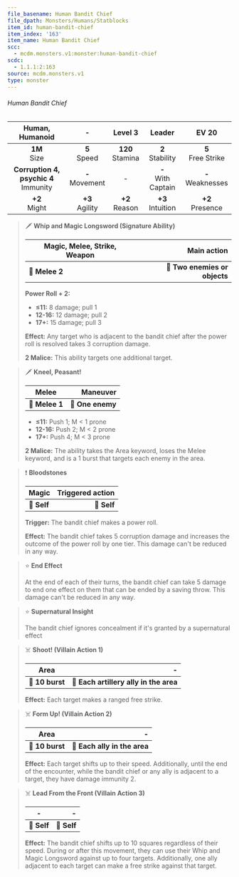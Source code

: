 ```yaml
---
file_basename: Human Bandit Chief
file_dpath: Monsters/Humans/Statblocks
item_id: human-bandit-chief
item_index: '163'
item_name: Human Bandit Chief
scc:
  - mcdm.monsters.v1:monster:human-bandit-chief
scdc:
  - 1.1.1:2:163
source: mcdm.monsters.v1
type: monster
---
```


###### Human Bandit Chief

|              Human, Humanoid              |          -          |       Level 3        |         Leader          |         EV 20          |
| :---------------------------------------: | :-----------------: | :------------------: | :---------------------: | :--------------------: |
|             **1M**<br/> Size              |  **5**<br/> Speed   | **120**<br/> Stamina |  **2**<br/> Stability   | **5**<br/> Free Strike |
| **Corruption 4, psychic 4**<br/> Immunity | **-**<br/> Movement |          -           | **-**<br/> With Captain | **-**<br/> Weaknesses  |
|             **+2**<br/> Might             | **+3**<br/> Agility |  **+2**<br/> Reason  |  **+3**<br/> Intuition  |  **+2**<br/> Presence  |

<!-- -->
> 🗡 **Whip and Magic Longsword (Signature Ability)**
>
> | **Magic, Melee, Strike, Weapon** |               **Main action** |
> | -------------------------------- | ----------------------------: |
> | **📏 Melee 2**                   | **🎯 Two enemies or objects** |
>
> **Power Roll + 2:**
>
> - **≤11:** 8 damage; pull 1
> - **12-16:** 12 damage; pull 2
> - **17+:** 15 damage; pull 3
>
> **Effect:** Any target who is adjacent to the bandit chief after the power roll is resolved takes 3 corruption damage.
>
> **2 Malice:** This ability targets one additional target.

<!-- -->
> 🗡 **Kneel, Peasant!**
>
> | **Melee**      |     **Maneuver** |
> | -------------- | ---------------: |
> | **📏 Melee 1** | **🎯 One enemy** |
>
> - **≤11:** Push 1; M < 1 prone
> - **12-16:** Push 2; M < 2 prone
> - **17+:** Push 4; M < 3 prone
>
> **2 Malice:** The ability takes the Area keyword, loses the Melee keyword, and is a 1 burst that targets each enemy in the area.

<!-- -->
> ❗️ **Bloodstones**
>
> | **Magic**   | **Triggered action** |
> | ----------- | -------------------: |
> | **📏 Self** |          **🎯 Self** |
>
> **Trigger:** The bandit chief makes a power roll.
>
> **Effect:** The bandit chief takes 5 corruption damage and increases the outcome of the power roll by one tier. This damage can't be reduced in any way.

<!-- -->
> ⭐️ **End Effect**
>
> At the end of each of their turns, the bandit chief can take 5 damage to end one effect on them that can be ended by a saving throw. This damage can't be reduced in any way.

<!-- -->
> ⭐️ **Supernatural Insight**
>
> The bandit chief ignores concealment if it's granted by a supernatural effect

<!-- -->
> ☠️ **Shoot! (Villain Action 1)**
>
> | **Area**        |                                  **-** |
> | --------------- | -------------------------------------: |
> | **📏 10 burst** | **🎯 Each artillery ally in the area** |
>
> **Effect:** Each target makes a ranged free strike.

<!-- -->
> ☠️ **Form Up! (Villain Action 2)**
>
> | **Area**        |                        **-** |
> | --------------- | ---------------------------: |
> | **📏 10 burst** | **🎯 Each ally in the area** |
>
> **Effect:** Each target shifts up to their speed. Additionally, until the end of the encounter, while the bandit chief or any ally is adjacent to a target, they have damage immunity 2.

<!-- -->
> ☠️ **Lead From the Front (Villain Action 3)**
>
> | **-**       |       **-** |
> | ----------- | ----------: |
> | **📏 Self** | **🎯 Self** |
>
> **Effect:** The bandit chief shifts up to 10 squares regardless of their speed. During or after this movement, they can use their Whip and Magic Longsword against up to four targets. Additionally, one ally adjacent to each target can make a free strike against that target.

